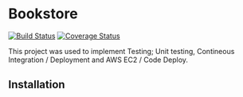 # Bookstore
[![Build Status](https://travis-ci.org/temilolakutelu/Quote-App.svg?branch=master)](https://travis-ci.org/temilolakutelu/Quote-App)
[![Coverage Status](https://coveralls.io/repos/github/temilolakutelu/Quote-App/badge.svg?branch=master)](https://coveralls.io/github/temilolakutelu/Quote-App?branch=master)

This project was used to implement Testing; Unit testing, Contineous Integration / Deployment and AWS EC2 / Code Deploy.

## Installation
